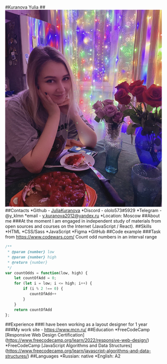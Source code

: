 #Kuranova Yulia
##![Photo](./photo.jpg)
##Contacts
*Github - [JuliaKuranova](https://github.com/JuliaKuranova)
*Discord - ololo573#5929
*Telegram - @y_klmn
*email - y.kuranova2012@yandex.ru
*Location: Moscow
##About me
###At the moment I am engaged in independent study of materials from open sources and courses on the Internet (JavaScript / React).
##Skills
*HTML
*CSS/Sass
*JavaScript
*Figma
*GitHub
##Code example
###Task from https://www.codewars.com/ Count odd numbers in an interval range
```javascript
/**
 * @param {number} low
 * @param {number} high
 * @return {number}
 */
var countOdds = function(low, high) {
    let countOfAdd = 0;
    for (let i = low; i <= high; i++) {
        if (i % 2 !== 0) {
           countOfAdd++
        }
    }
    return countOfAdd
};
```
##Experience
###I have been working as a layout designer for 1 year
###My work site - https://www.mcn.ru/
##Education
*FreeCodeCamp [Responsive Web Design Certification] (https://www.freecodecamp.org/learn/2022/responsive-web-design/)
*FreeCodeCamp [JavaScript Algorithms and Data Structures] (https://www.freecodecamp.org/learn/javascript-algorithms-and-data-structures/)
##Languages
*Russian: native
*English: A2


